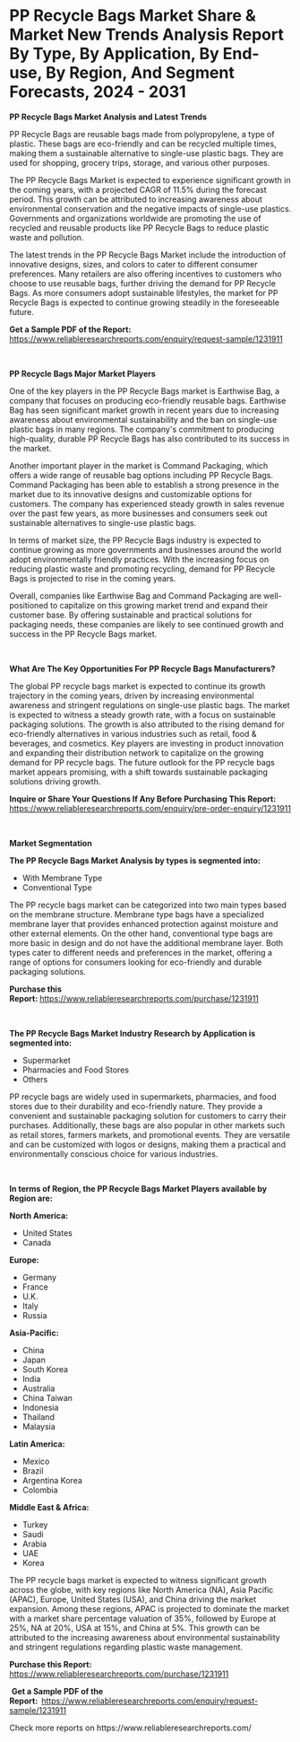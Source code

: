 <p><h1>PP Recycle Bags Market Share & Market New Trends Analysis Report By Type, By Application, By End-use, By Region, And Segment Forecasts, 2024 - 2031</h1></p><p><strong>PP Recycle Bags Market Analysis and Latest Trends</strong></p>
<p><p>PP Recycle Bags are reusable bags made from polypropylene, a type of plastic. These bags are eco-friendly and can be recycled multiple times, making them a sustainable alternative to single-use plastic bags. They are used for shopping, grocery trips, storage, and various other purposes.</p><p>The PP Recycle Bags Market is expected to experience significant growth in the coming years, with a projected CAGR of 11.5% during the forecast period. This growth can be attributed to increasing awareness about environmental conservation and the negative impacts of single-use plastics. Governments and organizations worldwide are promoting the use of recycled and reusable products like PP Recycle Bags to reduce plastic waste and pollution.</p><p>The latest trends in the PP Recycle Bags Market include the introduction of innovative designs, sizes, and colors to cater to different consumer preferences. Many retailers are also offering incentives to customers who choose to use reusable bags, further driving the demand for PP Recycle Bags. As more consumers adopt sustainable lifestyles, the market for PP Recycle Bags is expected to continue growing steadily in the foreseeable future.</p></p>
<p><strong>Get a Sample PDF of the Report:&nbsp;</strong> <a href="https://www.reliableresearchreports.com/enquiry/request-sample/1231911">https://www.reliableresearchreports.com/enquiry/request-sample/1231911</a></p>
<p>&nbsp;</p>
<p><strong>PP Recycle Bags Major Market Players</strong></p>
<p><p>One of the key players in the PP Recycle Bags market is Earthwise Bag, a company that focuses on producing eco-friendly reusable bags. Earthwise Bag has seen significant market growth in recent years due to increasing awareness about environmental sustainability and the ban on single-use plastic bags in many regions. The company's commitment to producing high-quality, durable PP Recycle Bags has also contributed to its success in the market.</p><p>Another important player in the market is Command Packaging, which offers a wide range of reusable bag options including PP Recycle Bags. Command Packaging has been able to establish a strong presence in the market due to its innovative designs and customizable options for customers. The company has experienced steady growth in sales revenue over the past few years, as more businesses and consumers seek out sustainable alternatives to single-use plastic bags.</p><p>In terms of market size, the PP Recycle Bags industry is expected to continue growing as more governments and businesses around the world adopt environmentally friendly practices. With the increasing focus on reducing plastic waste and promoting recycling, demand for PP Recycle Bags is projected to rise in the coming years.</p><p>Overall, companies like Earthwise Bag and Command Packaging are well-positioned to capitalize on this growing market trend and expand their customer base. By offering sustainable and practical solutions for packaging needs, these companies are likely to see continued growth and success in the PP Recycle Bags market.</p></p>
<p>&nbsp;</p>
<p><strong>What Are The Key Opportunities For PP Recycle Bags Manufacturers?</strong></p>
<p><p>The global PP recycle bags market is expected to continue its growth trajectory in the coming years, driven by increasing environmental awareness and stringent regulations on single-use plastic bags. The market is expected to witness a steady growth rate, with a focus on sustainable packaging solutions. The growth is also attributed to the rising demand for eco-friendly alternatives in various industries such as retail, food & beverages, and cosmetics. Key players are investing in product innovation and expanding their distribution network to capitalize on the growing demand for PP recycle bags. The future outlook for the PP recycle bags market appears promising, with a shift towards sustainable packaging solutions driving growth.</p></p>
<p><strong>Inquire or Share Your Questions If Any Before Purchasing This Report:</strong> <a href="https://www.reliableresearchreports.com/enquiry/pre-order-enquiry/1231911">https://www.reliableresearchreports.com/enquiry/pre-order-enquiry/1231911</a></p>
<p>&nbsp;</p>
<p><strong>Market Segmentation</strong></p>
<p><strong>The PP Recycle Bags Market Analysis by types is segmented into:</strong></p>
<p><ul><li>With Membrane Type</li><li>Conventional Type</li></ul></p>
<p><p>The PP recycle bags market can be categorized into two main types based on the membrane structure. Membrane type bags have a specialized membrane layer that provides enhanced protection against moisture and other external elements. On the other hand, conventional type bags are more basic in design and do not have the additional membrane layer. Both types cater to different needs and preferences in the market, offering a range of options for consumers looking for eco-friendly and durable packaging solutions.</p></p>
<p><strong>Purchase this Report:&nbsp;</strong><a href="https://www.reliableresearchreports.com/purchase/1231911">https://www.reliableresearchreports.com/purchase/1231911</a></p>
<p>&nbsp;</p>
<p><strong>The PP Recycle Bags Market Industry Research by Application is segmented into:</strong></p>
<p><ul><li>Supermarket</li><li>Pharmacies and Food Stores</li><li>Others</li></ul></p>
<p><p>PP recycle bags are widely used in supermarkets, pharmacies, and food stores due to their durability and eco-friendly nature. They provide a convenient and sustainable packaging solution for customers to carry their purchases. Additionally, these bags are also popular in other markets such as retail stores, farmers markets, and promotional events. They are versatile and can be customized with logos or designs, making them a practical and environmentally conscious choice for various industries.</p></p>
<p>&nbsp;</p>
<p><strong>In terms of Region, the PP Recycle Bags Market Players available by Region are:</strong></p>
<p>
    <p> <strong> North America: </strong>
        <ul>
            <li>United States</li>
            <li>Canada</li>
        </ul>
        </p> 
    <p> <strong> Europe: </strong>
        <ul>
            <li>Germany</li>
            <li>France</li>
            <li>U.K.</li>
            <li>Italy</li>
            <li>Russia</li>
        </ul>
        </p> 
    <p> <strong> Asia-Pacific: </strong>
        <ul>
            <li>China</li>
            <li>Japan</li>
            <li>South Korea</li>
            <li>India</li>
            <li>Australia</li>
            <li>China Taiwan</li>
            <li>Indonesia</li>
            <li>Thailand</li>
            <li>Malaysia</li>
        </ul>
        </p> 
    <p> <strong> Latin America: </strong>
        <ul>
            <li>Mexico</li>
            <li>Brazil</li>
            <li>Argentina Korea</li>
            <li>Colombia</li>
        </ul>
        </p> 
    <p> <strong> Middle East & Africa: </strong>
        <ul>
            <li>Turkey</li>
            <li>Saudi</li>
            <li>Arabia</li>
            <li>UAE</li>
            <li>Korea</li>
        </ul>
    </p>
    </p>
<p><p>The PP recycle bags market is expected to witness significant growth across the globe, with key regions like North America (NA), Asia Pacific (APAC), Europe, United States (USA), and China driving the market expansion. Among these regions, APAC is projected to dominate the market with a market share percentage valuation of 35%, followed by Europe at 25%, NA at 20%, USA at 15%, and China at 5%. This growth can be attributed to the increasing awareness about environmental sustainability and stringent regulations regarding plastic waste management.</p></p>
<p><strong>Purchase this Report: </strong><a href="https://www.reliableresearchreports.com/purchase/1231911">https://www.reliableresearchreports.com/purchase/1231911</a></p>
<p>&nbsp;<strong>Get a Sample PDF of the Report:&nbsp;&nbsp;</strong><a href="https://www.reliableresearchreports.com/enquiry/request-sample/1231911">https://www.reliableresearchreports.com/enquiry/request-sample/1231911</a></p>
<p><strong></strong></p>
<p>Check more reports on https://www.reliableresearchreports.com/</p>